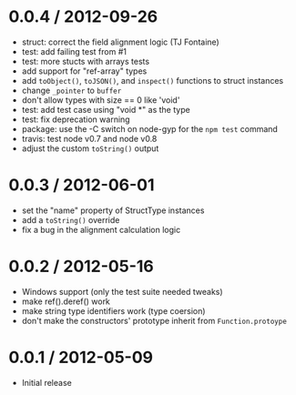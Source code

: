 
0.0.4 / 2012-09-26
==================

 - struct: correct the field alignment logic (TJ Fontaine)
 - test: add failing test from #1
 - test: more stucts with arrays tests
 - add support for "ref-array" types
 - add `toObject()`, `toJSON()`, and `inspect()` functions to struct instances
 - change `_pointer` to `buffer`
 - don't allow types with size == 0 like 'void'
 - test: add test case using "void *" as the type
 - test: fix deprecation warning
 - package: use the -C switch on node-gyp for the `npm test` command
 - travis: test node v0.7 and node v0.8
 - adjust the custom `toString()` output

0.0.3 / 2012-06-01
==================

 - set the "name" property of StructType instances
 - add a `toString()` override
 - fix a bug in the alignment calculation logic

0.0.2 / 2012-05-16
==================

 - Windows support (only the test suite needed tweaks)
 - make ref().deref() work
 - make string type identifiers work (type coersion)
 - don't make the constructors' prototype inherit from `Function.protoype`

0.0.1 / 2012-05-09
==================

 - Initial release
